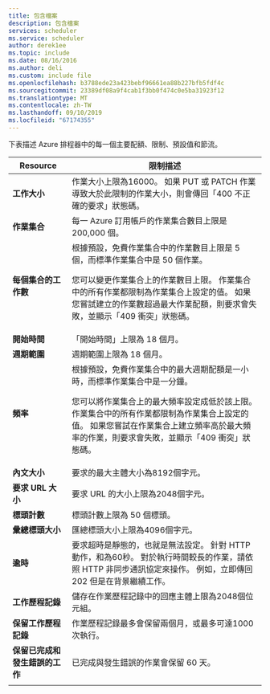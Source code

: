 ```yaml
---
title: 包含檔案
description: 包含檔案
services: scheduler
ms.service: scheduler
author: derek1ee
ms.topic: include
ms.date: 08/16/2016
ms.author: deli
ms.custom: include file
ms.openlocfilehash: b3788ede23a423bebf96661ea88b227bfb5fdf4c
ms.sourcegitcommit: 23389df08a9f4cab1f3bb0f474c0e5ba31923f12
ms.translationtype: MT
ms.contentlocale: zh-TW
ms.lasthandoff: 09/10/2019
ms.locfileid: "67174355"
---
```

下表描述 Azure 排程器中的每一個主要配額、限制、預設值和節流。

| Resource | 限制描述 |
| -------- | ----------------- |
| **工作大小** | 作業大小上限為16000。 如果 PUT 或 PATCH 作業導致大於此限制的作業大小，則會傳回「400 不正確的要求」狀態碼。 | 
| **作業集合** | 每一 Azure 訂用帳戶的作業集合數目上限是 200,000 個。 | 
| **每個集合的工作數** | 根據預設，免費作業集合中的作業數目上限是 5 個，而標準作業集合中是 50 個作業。 <p>您可以變更作業集合上的作業數目上限。 作業集合中的所有作業都限制為作業集合上設定的值。 如果您嘗試建立的作業數超過最大作業配額，則要求會失敗，並顯示「409 衝突」狀態碼。 | 
| **開始時間** | 「開始時間」上限為 18 個月。 |
| **週期範圍** | 週期範圍上限為 18 個月。 | 
| **頻率** | 根據預設，免費作業集合中的最大週期配額是一小時，而標準作業集合中是一分鐘。 <p>您可以將作業集合上的最大頻率設定成低於該上限。 作業集合中的所有作業都限制為作業集合上設定的值。 如果您嘗試在作業集合上建立頻率高於最大頻率的作業，則要求會失敗，並顯示「409 衝突」狀態碼。 | 
| **內文大小** | 要求的最大主體大小為8192個字元。 |
| **要求 URL 大小** | 要求 URL 的大小上限為2048個字元。 |
| **標頭計數** | 標頭計數上限為 50 個標頭。 | 
| **彙總標頭大小** | 匯總標頭大小上限為4096個字元。 |
| **逾時** | 要求超時是靜態的，也就是無法設定。 針對 HTTP 動作，和為60秒。 對於執行時間較長的作業，請依照 HTTP 非同步通訊協定來操作。 例如，立即傳回 202 但是在背景繼續工作。 | 
| **工作歷程記錄** | 儲存在作業歷程記錄中的回應主體上限為2048個位元組。 |
| **保留工作歷程記錄** | 作業歷程記錄最多會保留兩個月，或最多可達1000次執行。 | 
| **保留已完成和發生錯誤的工作** | 已完成與發生錯誤的作業會保留 60 天。 |
||| 

